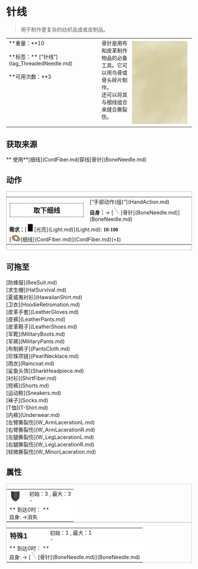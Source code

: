 # 针线  
> 用于制作更复杂的纺织品或者皮制品。  
  
<table class="table table-bordered" data-toggle="table"  data-show-header="false"><thead style="display:none"><tr ><th  style="width:50%;text-align:left;vertical-align:top;"  >title</th><th  style="width:50%;text-align:left;vertical-align:top;"  ></th></tr></thead><tr ><td  style="width:50%;text-align:left;vertical-align:top;"  >**重量：**10<br><br>**标签：**	[“针线”](tag_ThreadedNeedle.md)<br><br>**可用次数：**3</td><td  style="width:50%;text-align:left;vertical-align:top;"  ><div style="float:right; margin:5px"><div class="gamecard" style="width:150px; height:225px;"><a href="BoneNeedleThreaded.md" style="color:black"><img class="bg" decoding="async" src="../wiki/Sprite/BG_SandTop.png" href="a.md" style="max-width:150px;max-height:225px;"><img decoding="async" src="../wiki/Sprite/ThreadedNeedle.png" class="cardimageNoBack" style="transform: translate(-50%, 0%) scale(0.4398826979472141);"><span style="font-size: 25px;">针线</span></a></div></div>骨针是用布和皮革制作物品的必备工具。它可以用鸟骨或骨头碎片制作。<br>还可以将其与细线组合来缝合撕裂伤。</td></tr></tbody></table>  
  
## 获取来源  
<div style="display:inline-block"><div class="gamedatalist" style="text-align:left;min-width:200px;min-height:0px;"><div style="display:inline-block"><div style="display:inline-block;vertical-align:middle;">** 使用**[细线](CordFiber.md)穿线</div><div style="display:inline-block;vertical-align:middle;">[骨针](BoneNeedle.md)</div></div></div></div>  
  
## 动作  
<div  style="border:1px solid #BBB"><table><tr><td rowspan="2" style="width:200px;text-align:center;font-size:1.3em;font-weight:bold"><div style="padding:5px;border:1px dashed #333"><div>取下细线</div></div></td><td>[“手部动作(组)”](HandAction.md)</td></tr><tr><td><b>自身：</b>→ [<div style="width:20px;display:inline-block;text-align:center"><img decoding="async" src="../wiki/Sprite/NeedleBone.png" href="a.md" style="max-width:20px;max-height:20px;"></div>[骨针](BoneNeedle.md)](BoneNeedle.md)</td></tr><tr><td colspan="2"><b>需求：</b>[<div style="width:20px;display:inline-block;text-align:center"><img decoding="async" src="../wiki/Sprite/Darkness.png" href="a.md" style="max-width:20px;max-height:20px;"></div>[光亮](Light.md)](Light.md): <span style="font-family:ui-monospace"><b>10-100</b></span></td></tr><tr><td colspan="2">[<div style="width:25px;display:inline-block;text-align:center"><img decoding="async" src="../wiki/Sprite/CordFiber.png" href="a.md" style="max-width:25px;max-height:25px;"></div>[细线](CordFiber.md)](CordFiber.md)(<span style="font-family:ui-monospace"><b>+1</b></span>)</td></tr></table></div>  
  
  
## 可拖至  
<div style="display:inline-block"><div class="gamedatalist" style="text-align:left;min-width:100px;min-height:0px;">[防蜂服](BeeSuit.md)</div><div class="gamedatalist" style="text-align:left;min-width:100px;min-height:0px;">[求生帽](HatSurvival.md)</div><div class="gamedatalist" style="text-align:left;min-width:100px;min-height:0px;">[夏威夷衬衫](HawaiianShirt.md)</div><div class="gamedatalist" style="text-align:left;min-width:100px;min-height:0px;">[卫衣](HoodieRetromation.md)</div><div class="gamedatalist" style="text-align:left;min-width:100px;min-height:0px;">[皮革手套](LeatherGloves.md)</div><div class="gamedatalist" style="text-align:left;min-width:100px;min-height:0px;">[皮裤](LeatherPants.md)</div><div class="gamedatalist" style="text-align:left;min-width:100px;min-height:0px;">[皮革鞋子](LeatherShoes.md)</div><div class="gamedatalist" style="text-align:left;min-width:100px;min-height:0px;">[军靴](MilitaryBoots.md)</div><div class="gamedatalist" style="text-align:left;min-width:100px;min-height:0px;">[军裤](MilitaryPants.md)</div><div class="gamedatalist" style="text-align:left;min-width:100px;min-height:0px;">[布制裤子](PantsCloth.md)</div><div class="gamedatalist" style="text-align:left;min-width:100px;min-height:0px;">[珍珠项链](PearlNecklace.md)</div><div class="gamedatalist" style="text-align:left;min-width:100px;min-height:0px;">[雨衣](Raincoat.md)</div><div class="gamedatalist" style="text-align:left;min-width:100px;min-height:0px;">[鲨鱼头饰](SharkHeadpiece.md)</div><div class="gamedatalist" style="text-align:left;min-width:100px;min-height:0px;">[衬衫](ShirtFiber.md)</div><div class="gamedatalist" style="text-align:left;min-width:100px;min-height:0px;">[短裤](Shorts.md)</div><div class="gamedatalist" style="text-align:left;min-width:100px;min-height:0px;">[运动鞋](Sneakers.md)</div><div class="gamedatalist" style="text-align:left;min-width:100px;min-height:0px;">[袜子](Socks.md)</div><div class="gamedatalist" style="text-align:left;min-width:100px;min-height:0px;">[T恤](T-Shirt.md)</div><div class="gamedatalist" style="text-align:left;min-width:100px;min-height:0px;">[内裤](Underwear.md)</div><div class="gamedatalist" style="text-align:left;min-width:100px;min-height:0px;">[左臂撕裂伤](W_ArmLacerationL.md)</div><div class="gamedatalist" style="text-align:left;min-width:100px;min-height:0px;">[右臂撕裂伤](W_ArmLacerationR.md)</div><div class="gamedatalist" style="text-align:left;min-width:100px;min-height:0px;">[左腿撕裂伤](W_LegLacerationL.md)</div><div class="gamedatalist" style="text-align:left;min-width:100px;min-height:0px;">[右腿撕裂伤](W_LegLacerationR.md)</div><div class="gamedatalist" style="text-align:left;min-width:100px;min-height:0px;">[轻微撕裂伤](W_MinorLaceration.md)</div></div>  
  
## 属性   
<div  style="border:1px solid #CCC;"><table style="margin-bottom:0px;"><tr><td style="width:30%;text-align:left; background-color:#FEFEFE;font-size:1.3em;font-weight:bold;"><div style="width:30px;display:inline-block;text-align:center"><img decoding="async" src="../wiki/Sprite/Durability.png" href="a.md" style="max-width:30px;max-height:30px;"></div></td><td style="font-size:1em;background-color:#FEFEFE">初始：3 , 最大：3<br>-</td></tr><tr style="background-color:#FFFFFF"><td colspan=2>** 到达0时： **<br>自身: →消失</td></tr></table></div>  
<div  style="border:1px solid #CCC;"><table style="margin-bottom:0px;"><tr><td style="width:30%;text-align:left; background-color:#FEFEFE;font-size:1.3em;font-weight:bold;">特殊1</td><td style="font-size:1em;background-color:#FEFEFE">初始：1 , 最大：1<br>-</td></tr><tr style="background-color:#FFFFFF"><td colspan=2>** 到达0时： **<br>自身: → [<div style="width:20px;display:inline-block;text-align:center"><img decoding="async" src="../wiki/Sprite/NeedleBone.png" href="a.md" style="max-width:20px;max-height:20px;"></div>[骨针](BoneNeedle.md)](BoneNeedle.md)</td></tr></table></div>  


<script>document.title="针线 - 卡牌生存百科 Card Survival Wiki";</script>